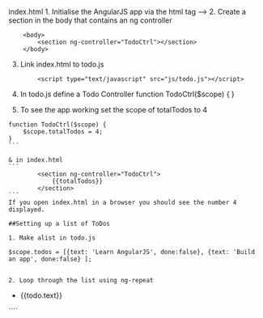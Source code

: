 index.html
	1. Initialise the AngularJS app via the html tag --> <html ng-app>
	2. Create a section in the body that contains an ng controller

````
	<body>
		<section ng-controller="TodoCtrl"></section>
	</body>
````

3. Link index.html to todo.js
````
		<script type="text/javascript" src="js/todo.js"></script>

````
4. In todo.js define a Todo Controller
function TodoCtrl($scope) {
}

5. To see the app working set the scope of totalTodos to 4
````
function TodoCtrl($scope) {
	$scope.totalTodos = 4;
}
```

& in index.html
```
		<section ng-controller="TodoCtrl">
			{{totalTodos}}
		</section>
```
If you open index.html in a browser you should see the number 4 displayed.

##Setting up a list of ToDos

1. Make alist in todo.js
````
	$scope.todos = [{text: 'Learn AngularJS', done:false}, {text: 'Build an app', done:false} ];
````

2. Loop through the list using ng-repeat
````
<ul>
		<li ng-repeat="todo in todos">
				{{todo.text}}
		</li>
</ul>
````